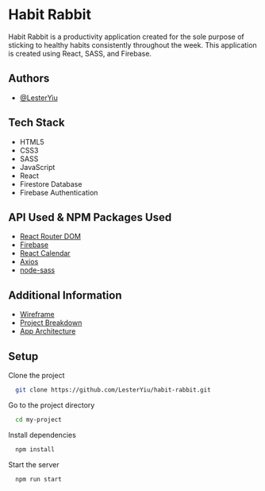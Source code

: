 
# Habit Rabbit


Habit Rabbit is a productivity application created for the sole purpose of sticking to healthy habits consistently throughout the week. This application is created using React, SASS, and Firebase.


## Authors

- [@LesterYiu](https://github.com/LesterYiu)

## Tech Stack

- HTML5
- CSS3
- SASS
- JavaScript
- React
- Firestore Database
- Firebase Authentication

## API Used & NPM Packages Used
- [React Router DOM](https://www.npmjs.com/package/react-router-dom)
- [Firebase](https://firebase.google.com/)
- [React Calendar](https://www.npmjs.com/package/react-calendar)
- [Axios](https://www.npmjs.com/package/axios)
- [node-sass](https://www.npmjs.com/package/node-sass)

## Additional Information

- [Wireframe](https://www.figma.com/file/cbfrwelKaoncfMkMSXqm5L/Productivity-App?node-id=0%3A1)
- [Project Breakdown](https://docs.google.com/document/d/1nDkiBIMwrB4UZc3AlbGazboqGq_I3uKY5P3Y8u3uVaE/edit?usp=sharing)
- [App Architecture](https://www.figma.com/file/nanDFZaWZYeTuLiIs9zS4j/Habit-Rabbit?node-id=0%3A1)

## Setup

Clone the project

```bash
  git clone https://github.com/LesterYiu/habit-rabbit.git
```

Go to the project directory

```bash
  cd my-project
```

Install dependencies

```bash
  npm install
```

Start the server

```bash
  npm run start
```
